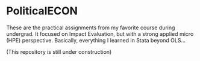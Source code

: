 # PoliticalECON
These are the practical assignments from my favorite course during undergrad. It focused on Impact Evaluation, but with a strong applied micro (HPE) perspective. Basically, everything I learned in Stata beyond OLS...

(This repository is still under construction)
